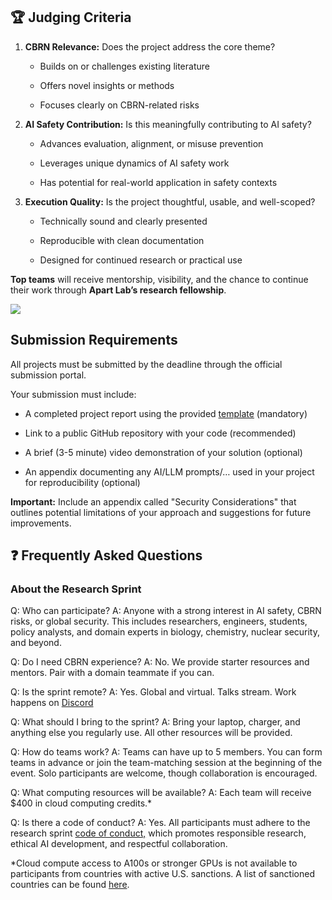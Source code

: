 ## 🏆 **Judging Criteria**

1.  **CBRN Relevance:** Does the project address the core theme?

    -   Builds on or challenges existing literature

    -   Offers novel insights or methods

    -   Focuses clearly on CBRN-related risks

2.  **AI Safety Contribution:** Is this meaningfully contributing to AI safety?

    -   Advances evaluation, alignment, or misuse prevention

    -   Leverages unique dynamics of AI safety work

    -   Has potential for real-world application in safety contexts

3.  **Execution Quality:** Is the project thoughtful, usable, and well-scoped?

    -   Technically sound and clearly presented

    -   Reproducible with clean documentation

    -   Designed for continued research or practical use


**Top teams** will receive mentorship, visibility, and the chance to continue their work through **Apart Lab’s research fellowship**.

[![](https://framerusercontent.com/images/VLwYhEfP6SC73ErvZ8hXsm1PMk.png?width=637&height=864)](https://docs.google.com/document/d/1gTZsjfJwWD38mTv9GkfGmonEDTvp_HkPjFvQj_DgZQk/copy?usp=sharing)

## **Submission Requirements**

All projects must be submitted by the deadline through the official submission portal.

Your submission must include:

-   A completed project report using the provided [template](https://docs.google.com/document/d/1gTZsjfJwWD38mTv9GkfGmonEDTvp_HkPjFvQj_DgZQk/copy?usp=sharing) (mandatory)

-   Link to a public GitHub repository with your code (recommended)

-   A brief (3-5 minute) video demonstration of your solution (optional)

-   An appendix documenting any AI/LLM prompts/… used in your project for reproducibility (optional)


**Important:** Include an appendix called "Security Considerations" that outlines potential limitations of your approach and suggestions for future improvements.

## ❓ **Frequently Asked Questions**

### **About the Research Sprint**

Q: Who can participate?
A: Anyone with a strong interest in AI safety, CBRN risks, or global security. This includes researchers, engineers, students, policy analysts, and domain experts in biology, chemistry, nuclear security, and beyond.

Q: Do I need CBRN experience?
A: No. We provide starter resources and mentors. Pair with a domain teammate if you can.

Q: Is the sprint remote?
A: Yes. Global and virtual. Talks stream. Work happens on [Discord](https://discord.gg/KzyMfFT8wG)

Q: What should I bring to the sprint?
A: Bring your laptop, charger, and anything else you regularly use. All other resources will be provided.

Q: How do teams work?
A: Teams can have up to 5 members. You can form teams in advance or join the team-matching session at the beginning of the event. Solo participants are welcome, though collaboration is encouraged.

Q: What computing resources will be available?
A: Each team will receive $400 in cloud computing credits.\*

Q: Is there a code of conduct?
A: Yes. All participants must adhere to the research sprint [code of conduct,](https://apartresearch.com/info/code-of-conduct) which promotes responsible research, ethical AI development, and respectful collaboration.

\*Cloud compute access to A100s or stronger GPUs is not available to participants from countries with active U.S. sanctions. A list of sanctioned countries can be found [here](https://ofac.treasury.gov/sanctions-programs-and-country-information).
